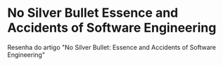 # No Silver Bullet Essence and Accidents of Software Engineering
Resenha do artigo "No Silver Bullet: Essence and Accidents of Software Engineering"
